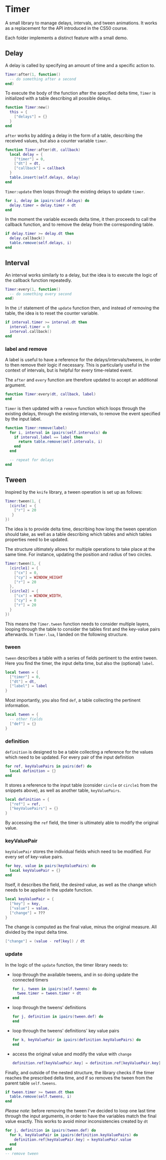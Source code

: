 # Timer

A small library to manage delays, intervals, and tween animations. It works as a replacement for the API introduced in the CS50 course.

Each folder implements a distinct feature with a small demo.

## Delay

A delay is called by specifying an amount of time and a specific action to.

```lua
Timer:after(1, function()
  -- do something after a second
end)
```

To execute the body of the function after the specified delta time, `Timer` is initialized with a table describing all possible delays.

```lua
function Timer:new()
  this = {
    ["delays"] = {}
  }
end
```

`after` works by adding a delay in the form of a table, describing the received values, but also a counter variable `timer`.

```lua
function Timer:after(dt, callback)
  local delay = {
    ["timer"] = 0,
    ["dt"] = dt,
    ["callback"] = callback
  }
  table.insert(self.delays, delay)
end
```

`Timer:update` then loops through the existing delays to update `timer`.

```lua
for i, delay in ipairs(self.delays) do
  delay.timer = delay.timer + dt
end
```

In the moment the variable exceeds delta time, it then proceeds to call the callback function, and to remove the delay from the corresponding table.

```lua
if delay.timer >= delay.dt then
  delay.callback()
  table.remove(self.delays, i)
end
```

## Interval

An interval works similarly to a delay, but the idea is to execute the logic of the callback function repeatedly.

```lua
Timer:every(1, function()
  -- do something every second
end)
```

In the `if` statement of the `update` function then, and instead of removing the table, the idea is to reset the counter variable.

```lua
if interval.timer >= interval.dt then
  interval.timer = 0
  interval.callback()
end
```

### label and remove

A label is useful to have a reference for the delays/intervals/tweens, in order to then remove their logic if necessary. This is particularly useful in the context of intervals, but is helpful for every time-related event.

The `after` and `every` function are therefore updated to accept an additional argument.

```lua
function Timer:every(dt, callback, label)
end
```

`Timer` is then updated with a `remove` function which loops through the existing delays, through the existing intervals, to remove the event specified by the input label.

```lua
function Timer:remove(label)
  for i, interval in ipairs(self.intervals) do
    if interval.label == label then
      return table.remove(self.intervals, i)
    end
  end

  -- repeat for delays
end
```

## Tween

Inspired by the `knife` library, a tween operation is set up as follows:

```lua
Timer:tween(1, {
  [circle] = {
    ["r"] = 20
   }
})
```

The idea is to provide delta time, describing how long the tween operation should take, as well as a table describing which tables and which tables properties need to be updated.

The structure ultimately allows for multiple operations to take place at the same time. For instance, updating the position and radius of two circles.

```lua
Timer:tween(1, {
  [circle1] = {
    ["cx"] = 0,
    ["cy"] = WINDOW_HEIGHT
    ["r"] = 20
  },
  [circle2] = {
    ["cx"] = WINDOW_WIDTH,
    ["cy"] = 0
    ["r"] = 20
  }
})
```

This means the `Timer.tween` function needs to consider multiple layers, looping through the table to consider the tables first and the key-value pairs afterwards. In `Timer.lua`, I landed on the following structure.

### tween

`tween` describes a table with a series of fields pertinent to the entire tween. Here you find the timer, the input delta time, but also the (optional) `label`.

```lua
local tween = {
  ["timer"] = 0,
  ["dt"] = dt,
  ["label"] = label
}
```

Most importantly, you also find `def`, a table collecting the pertinent information.

```lua
local tween = {
  -- other fields
  ["def"] = {}
}
```

### definition

`definition` is designed to be a table collecting a reference for the values which need to be updated. For every pair of the input definition

```lua
for ref, keyValuePairs in pairs(def) do
  local definition = {}
end
```

It stores a reference to the input table (consider `circle` or `circle1` from the snippets above), as well as another table, `keyValuePairs`.

```lua
local definition = {
  ["ref"] = ref,
  ["keyValuePairs"] = {}
}
```

By accessing the `ref` field, the timer is ultimately able to modify the original value.

### keyValuePair

`keyValuePair` stores the individual fields which need to be modified. For every set of key-value pairs.

```lua
for key, value in pairs(keyValuePairs) do
  local keyValuePair = {}
end
```

Itself, it describes the field, the desired value, as well as the change which needs to be applied in the update function.

```lua
local keyValuePair = {
  ["key"] = key,
  ["value"] = value,
  ["change"] = ???
}
```

The change is computed as the final value, minus the original measure. All divided by the input delta time.

```lua
["change"] = (value - ref[key]) / dt
```

### update

In the logic of the `update` function, the timer library needs to:

- loop through the available tweens, and in so doing update the connected timers

  ```lua
  for i, tween in ipairs(self.tweens) do
    twee.timer = tween.timer + dt
  end
  ```

- loop through the tweens' definitions

  ```lua
  for j, definition in ipairs(tween.def) do
  end
  ```

- loop through the tweens' definitions' key value pairs

  ```lua
  for k, keyValuePair in ipairs(definition.keyValuePairs) do
  end
  ```

- access the original value and modify the value with `change`

  ```lua
  definition.ref[keyValuePair.key] = definition.ref[keyValuePair.key] + keyValuePair.change * dt
  ```

Finally, and outside of the nested structure, the library checks if the timer reaches the prescribed delta time, and if so removes the tween from the parent table `self.tweens`.

```lua
if tween.timer >= tween.dt then
  table.remove(self.tweens, i)
end
```

_Please note_: before removing the tween I've decided to loop one last time through the input arguments, in order to have the variables match the final value exactly. This works to avoid minor inconsistencies created by `dt`

```lua
for j, definition in ipairs(tween.def) do
  for k, keyValuePair in ipairs(definition.keyValuePairs) do
    definition.ref[keyValuePair.key] = keyValuePair.value
  end
end
-- remove tween
```

